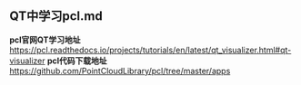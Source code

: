 ## QT中学习pcl.md  
**pcl官网QT学习地址**https://pcl.readthedocs.io/projects/tutorials/en/latest/qt_visualizer.html#qt-visualizer
**pcl代码下载地址**https://github.com/PointCloudLibrary/pcl/tree/master/apps
